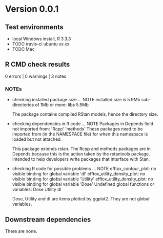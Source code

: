 
# Version 0.0.1

## Test environments
* local Windows install, R 3.3.3
* TODO travis-ci ubuntu xx.xx
* TODO Mac

## R CMD check results
0 errors | 0 warnings | 3 notes

### NOTEs
* checking installed package size ... NOTE
  installed size is  5.9Mb
  sub-directories of 1Mb or more:
    libs   5.5Mb
  
  The package contains compiled RStan models, hence the directory size.
  

* checking dependencies in R code ... NOTE
Packages in Depends field not imported from:
  'Rcpp' 'methods'
  These packages need to be imported from (in the NAMESPACE file)
  for when this namespace is loaded but not attached.
  
  This package extends rstan. The Rcpp and methods packages are in Depends 
  because this is the action taken by the rstantools package, intended to help
  developers write packages that interface with Stan.


* checking R code for possible problems ... NOTE
efftox_contour_plot: no visible binding for global variable 'dl'
efftox_utility_density_plot: no visible binding for global variable
  'Utility'
efftox_utility_density_plot: no visible binding for global variable
  'Dose'
Undefined global functions or variables:
  Dose Utility dl
  
  Dose, Utility and dl are items plotted by ggplot2. They are not global variables.

  
## Downstream dependencies
There are none.

